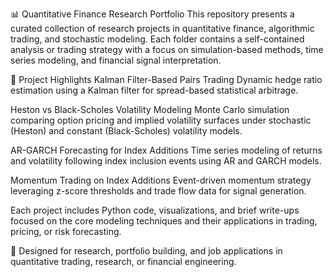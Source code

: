 📊 Quantitative Finance Research Portfolio
This repository presents a curated collection of research projects in quantitative finance, algorithmic trading, and stochastic modeling. Each folder contains a self-contained analysis or trading strategy with a focus on simulation-based methods, time series modeling, and financial signal interpretation.

🧠 Project Highlights
Kalman Filter-Based Pairs Trading
Dynamic hedge ratio estimation using a Kalman filter for spread-based statistical arbitrage.

Heston vs Black-Scholes Volatility Modeling
Monte Carlo simulation comparing option pricing and implied volatility surfaces under stochastic (Heston) and constant (Black-Scholes) volatility models.

AR-GARCH Forecasting for Index Additions
Time series modeling of returns and volatility following index inclusion events using AR and GARCH models.

Momentum Trading on Index Additions
Event-driven momentum strategy leveraging z-score thresholds and trade flow data for signal generation.

Each project includes Python code, visualizations, and brief write-ups focused on the core modeling techniques and their applications in trading, pricing, or risk forecasting.

📎 Designed for research, portfolio building, and job applications in quantitative trading, research, or financial engineering.
